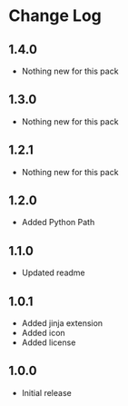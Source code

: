 # Change Log

## 1.4.0

- Nothing new for this pack

## 1.3.0

- Nothing new for this pack

## 1.2.1

- Nothing new for this pack

## 1.2.0

- Added Python Path

## 1.1.0

- Updated readme

## 1.0.1

- Added jinja extension
- Added icon
- Added license

## 1.0.0

- Initial release
